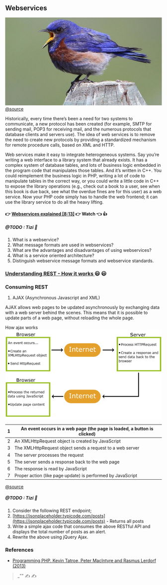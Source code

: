 ## Webservices

![](resources/chirp.jpg)
[@source](https://images.reference.com/reference-production-images/question/aq/700px-394px/can-birds-stop-chirping_c2b2adb0c4a22e64.jpg)

Historically, every time there’s been a need for two systems to communicate, a new
protocol has been created (for example, SMTP for sending mail, POP3 for receiving
mail, and the numerous protocols that database clients and servers use). The idea of
web services is to remove the need to create new protocols by providing a standardized
mechanism for remote procedure calls, based on XML and HTTP.

Web services make it easy to integrate heterogeneous systems. Say you’re writing a web
interface to a library system that already exists. It has a complex system of database
tables, and lots of business logic embedded in the program code that manipulates those
tables. And it’s written in C++. You could reimplement the business logic in PHP,
writing a lot of code to manipulate tables in the correct way, or you could write a little
code in C++ to expose the library operations (e.g., check out a book to a user, see when
this book is due back, see what the overdue fines are for this user) as a web service.
Now your PHP code simply has to handle the web frontend; it can use the library service
to do all the heavy lifting.

#### 👉 [Webservices explained [8:13]](https://www.linkedin.com/learning/programming-foundations-web-services/what-is-a-web-service) 👉 Watch 👈 👍

##### @TODO : Tizi 🤔
1. What is a webservice?
2. What message formats are used in webservices?
3. What are the advantages and disadvantages of using webservices?
4. What is a service oriented architecture?
5. Distinguish webservice message formats and webservice standards.

### [Understanding REST - How it works ](https://spring.io/understanding/REST) 😃 😃

### Consuming REST
1. AJAX (Asynchronous Javascript  and XML)

  AJAX allows web pages to be updated asynchronously by exchanging data with a web server behind the scenes. This means that it is possible to update parts of a web page, without reloading the whole page.

  How ajax works
![  ](resources/ajax.gif)


1  |  An event occurs in a web page (the page is loaded, a button is clicked)
--|--
2  |  An XMLHttpRequest object is created by JavaScript
3  |  The XMLHttpRequest object sends a request to a web server
4  |  The server processes the request
5  |  The server sends a response back to the web page
6  |  The response is read by JavaScript
7  |   Proper action (like page update) is performed by JavaScript

[@source](https://www.w3schools.com/xml/ajax_intro.asp)

##### @TODO : Tizi 🤔

1. Consider the following REST endpoint;
  1. [https://jsonplaceholder.typicode.com/posts](https://jsonplaceholder.typicode.com/posts) - Returns all posts
2. Write a simple ajax code that consumes the above RESTful API and displays the total number of posts as an alert.
3. Rewrite the above using jQuery Ajax.

### References

- [Programming PHP. Kevin Tatroe, Peter MacIntyre and Rasmus Lerdorf (2013)](http://shop.oreilly.com/product/0636920012443.do)

>_"" ✍ ✍

